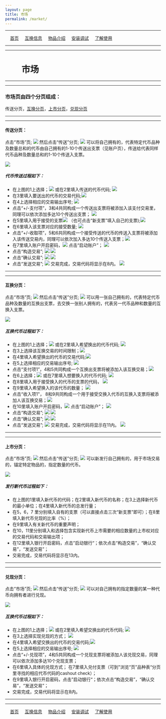 ```yaml
---
layout: page
title: 市场
permalink: /market/
---
```

---

&#160;&#160;&#160; [首页](https://ubarterchain.github.io/) &#160;&#160;&#160; [互换信息](/info/) &#160;&#160;&#160; [物品介绍](/list/) &#160;&#160;&#160;  [安装调试](/install/) &#160;&#160;&#160;  [了解使用](/learn/) 

---
---

# &#160;&#160;&#160; &#160;&#160;&#160; 市场 #

---
---

### 市场页由四个分页组成：  ###
传送分页，[互换分页](/market.md#互换分页)，[上市分页](/market.md#上市分页)，[兑现分页](/market.md#兑现分页)

---
---

#### 传送分页： ####
点击“市场”页; <img src='/11/1101.png'> 然后点击“传送”分页; <img src='/11/1102.png'>
可以将自己拥有的，代表特定代币品种及数量总和的代币由自己拥有的1-10个传送出支票（见账户页），传送给代表同样代币品种及数量总和的1-10个传送入支票。

<div class='fig figcenter fighighlight'>
  <img src='/41.png'>
</div>

##### 代币传送过程如下： #####
- 在上图的1上选择；<img src='/11/1103.png'> 或在2里填入传送的代币代码; <img src='/11/11031.png'>
- 在3里填入要送出的代币的交易代码;<img src='/11/1104.png'> 
- 在4上选择相应的交易输出序号;  <img src='/11/1105.png'> 
- 点击“+/-支付项”，3和4共同构成一个传送出支票将被添加入该支付交易里，同理可以依次添加多达10个传送出支票； <img src='/11/1106.png'> 
- 在5里填入用于接受的支票<img src='/11/1108.png'> （也可点击“新支票”填入自己的支票);<img src='/11/1107.png'> 
- 在6里填入该支票对应的接受数量;  <img src='/11/1109.png'> 
- 点击“+/-收取项”，5和6共同构成一个接受传送的代币的传送入支票将被添加入该传送交易内，同理可以依次加入多达10个传送入支票；<img src='/11/1110.png'> 
- 在7里填入账户开启密码，<img src='/11/1111.png'>  点击“启动账户”； <img src='/11/1112.png'> 
- 点击“构造交易”; <img src='/11/1113.png'>    <img src='/11/1114.png'>
- 点击“确认交易”; <img src='/11/1115.png'>    <img src='/11/1116.png'> 
- 点击“发送交易”; <img src='/11/1117.png'> 交易完成，交易代码将显示在8内。  <img src='/11/1118.png'>
                     
---
---
#### 互换分页： ####
点击“市场”页; <img src='/11/1101.png'> 然后点击“传送”分页; <img src='/12/1200.png'>
可以用一张自己拥有的，代表特定代币品种及数量的互换出支票，去交换一张别人拥有的，代表另一代币品种和数量的互换入支票。

<div class='fig figcenter fighighlight'>
  <img src='/42.png'>
</div>

##### 互换代币过程如下： #####
- 在上图的1上选择；<img src='/11/1103.png'> 或在2里填入希望换出的代币代码; <img src='/11/11031.png'> 
- 在3上选择该互换交易的时间限制；<img src='/12/1201.png'>
- 在4里填入希望换出的代币的交易代码;<img src='/11/1104.png'> 
- 在5上选择相应的交易输出序号;  <img src='/11/1105.png'>
- 点击“支付项1”，4和5共同构成一个互换出支票将被添加入该互换交易；<img src='/12/1202.png'>
- 在6上选择；<img src='/11/1103.png'> 或在7里填入想要换入的代币代码; <img src='/11/11031.png'>
- 在8里填入用于接受换入的代币的支票的代码，  <img src='/11/1108.png'> 
- 在9里填入希望换入的该代币的数量； <img src='/11/1109.png'> 
- 点击“收入项1"， 8和9共同构成一个用于接受交换入代币的互换入支票将被添加人该互换交易；<img src='/12/1203.png'>
- 在10里填入账户开启密码，<img src='/11/1111.png'>  点击“启动账户”； <img src='/11/1112.png'> 
- 点击“构造交易”; <img src='/11/1113.png'>    <img src='/11/1114.png'>
- 点击“确认交易”; <img src='/11/1115.png'>    <img src='/11/1116.png'> 
- 点击“发送交易”; <img src='/11/1117.png'> 交易完成，交易代码将显示在11内。  <img src='/11/1118.png'>

---
---

#### 上市分页： ####
点击“市场”页; <img src='/11/1101.png'> 然后点击“传送”分页; <img src='/13/1300.png'>
可以新发行自己拥有的，用于市场交易的，锚定特定物品的，指定数量的代币。

<div class='fig figcenter fighighlight'>
  <img src='/43.png'>
</div>

##### 发行新代币过程如下： #####
- 在上图的1里填入新代币的代码；在2里填入新代币的名称；在3上选择新代币的最小单位；在4里填入新代币的总发行量；
- 在5，6，7 里分别填入自有的支票（可以直接点击三次“新支票”即可）；在8里填入新代币兑现的比率（%）；
- 在9里填入有关新代币的重要声明；
- 在10，11里分别填入和选择包含实现新代币上市需要的相应数量的上市权对应的交易代码和交易输出项；                        
- 在12里填入银行开启密码，点击”启动银行“；依次点击“构造交易”，“确认交易”，“发送交易”；
- 交易完成，交易代码将显示在13内。               

---
---

#### 兑现分页： ####
点击“市场”页; <img src='/11/1101.png'> 然后点击“传送”分页; <img src='/14/1400.png'>
可以对自己拥有的指定数量的某一种代币向拥有者进行兑现。

<div class='fig figcenter fighighlight'>
  <img src='/44.png'>
</div>

##### 互换代币过程如下： #####
- 在上图的1上选择；<img src='/11/1103.png'> 或在2里填入希望交换出的代币代码; <img src='/11/11031.png'> 
- 在3上选择实现兑现的方式； <img src='/14/1401.png'>
- 在4里填入希望交换出的代币的交易代码;<img src='/11/1104.png'> 
- 在5上选择相应的交易输出序号;  <img src='/11/1105.png'>
- 点击“+/-兑现项”，4和5共同构成一个兑现支票将被添加人该兑现交易，同理可以依次添加多达10个兑现支票；
- 在6里填入具体的兑现方式； 在7里填入兑付支票（可到"浏览“页”品种表“分页里寻找的相应代币代码的cashout check）；
- 在9里填入银行开启密码，点击”启动银行“；依次点击“构造交易”，“确认交易”，“发送交易”；
- 交易完成，交易代码将显示在8内。
                   
---
---

&#160;&#160;&#160; [首页](https://ubarterchain.github.io/) &#160;&#160;&#160; [互换信息](/info/) &#160;&#160;&#160; [物品介绍](/list/) &#160;&#160;&#160;  [安装调试](/install/) &#160;&#160;&#160;  [了解使用](/learn/) 
